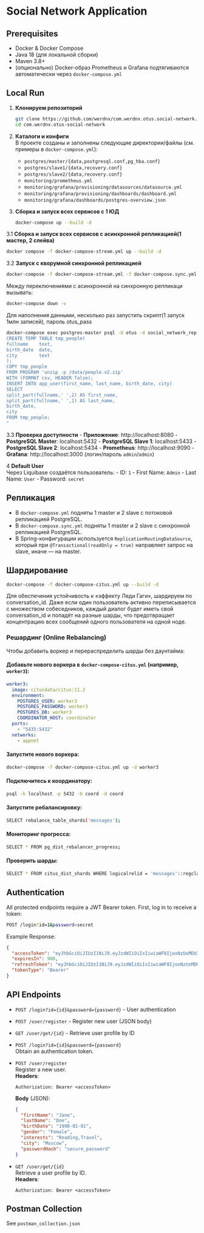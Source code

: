 # Social Network Application

## Prerequisites

- Docker & Docker Compose
- Java 18 (для локальной сборки)
- Maven 3.8+
- (опционально) Docker-образ Prometheus и Grafana подтягиваются автоматически через `docker-compose.yml`

## Local Run

1. **Клонируем репозиторий**
   ```bash
   git clone https://github.com/werdnx/com.werdnx.otus.social-network.git
   cd com.werdnx.otus-social-network
   ```

2. **Каталоги и конфиги**  
   В проекте созданы и заполнены следующие директории/файлы (см. примеры в `docker-compose.yml`):
    - `postgres/master/{data,postgresql.conf,pg_hba.conf}`
    - `postgres/slave1/{data,recovery.conf}`
    - `postgres/slave2/{data,recovery.conf}`
    - `monitoring/prometheus.yml`
    - `monitoring/grafana/provisioning/datasources/datasource.yml`
    - `monitoring/grafana/provisioning/dashboards/dashboard.yml`
    - `monitoring/grafana/dashboards/postgres-overview.json`

3. **Сборка и запуск всех сервисов с 1 ЮД**
   ```bash
   docker-compose up --build -d
   ```
3.1 **Сборка и запуск всех сервисов с асинхронной репликацией(1 мастер, 2 слейва)**
   ```bash
   docker compose -f docker-compose-stream.yml up --build -d
   ```   
3.2 **Запуск с кворумной синхронной репликацией**
   ```bash
   docker-compose -f docker-compose-stream.yml -f docker-compose.sync.yml up -d
   ```
Между переключениями с асинхронной на синхронную репликаци вызывать:
   ```bash
docker-compose down -v
   ```
Для наполнения данными, несколько раз запустить скрипт(1 запуск 1млн записей), пароль otus_pass
   ```bash
docker-compose exec postgres-master psql -U otus -d social_network_rep -c "
CREATE TEMP TABLE tmp_people(
fullname    text,
birth_date  date,
city        text
);
COPY tmp_people
FROM PROGRAM 'unzip -p /data/people.v2.zip'
WITH (FORMAT csv, HEADER false);
INSERT INTO app_user(first_name, last_name, birth_date, city)
SELECT
split_part(fullname,' ',2) AS first_name,
split_part(fullname,' ',1) AS last_name,
birth_date,
city
FROM tmp_people;
"
   ```

3.3 **Проверка доступности**
    - **Приложение**: http://localhost:8080
    - **PostgreSQL Master**: localhost:5432
    - **PostgreSQL Slave 1**: localhost:5433
    - **PostgreSQL Slave 2**: localhost:5434
    - **Prometheus**: http://localhost:9090
    - **Grafana**: http://localhost:3000  (логин/пароль `admin`/`admin`)

4 **Default User**  
   Через Liquibase создаётся пользователь:
    - ID: `1`
    - First Name: `Admin`
    - Last Name: `User`
    - Password: `secret`

## Репликация

- В `docker-compose.yml` подняты 1 master и 2 slave с потоковой репликацией PostgreSQL.
- В `docker-compose.sync.yml` подняты 1 master и 2 slave с синхронной репликацией PostgreSQL.
- В Spring-конфигурации используется `ReplicationRoutingDataSource`, который при `@Transactional(readOnly = true)` направляет запрос на slave, иначе — на master.

## Шардирование
   ```bash
   docker-compose -f docker-compose-citus.yml up --build -d
   ```

Для обеспечения устойчивость к «эффекту Леди Гаги», шардируем по conversation_id.
Даже если один пользователь активно переписывается с множеством собеседников, 
каждый диалог будет иметь свой conversation_id и попадёт на разные шарды, что предотвращает концентрацию всех сообщений одного пользователя на одной ноде.
### Решардинг (Online Rebalancing)

Чтобы добавить воркер и перераспределить шарды без даунтайма:

#### Добавьте нового воркера в `docker-compose-citus.yml` (например, `worker3`):
   ```yaml
   worker3:
     image: citusdata/citus:11.2
     environment:
       POSTGRES_USER: worker3
       POSTGRES_PASSWORD: worker3
       POSTGRES_DB: worker3
       COORDINATOR_HOST: coordinator
     ports:
       - "5435:5432"
     networks:
       - appnet
  ```
#### Запустите нового воркера:
   ```bash
docker-compose -f docker-compose-citus.yml up -d worker3
   ```
#### Подключитесь к координатору:
   ```bash
psql -h localhost -p 5432 -U coord -d coord
   ```
#### Запустите ребалансировку:
   ```bash
SELECT rebalance_table_shards('messages');
   ```
#### Мониторинг прогресса:
   ```bash
SELECT * FROM pg_dist_rebalancer_progress;
   ```
#### Проверить шарды:
   ```bash
SELECT * FROM citus_dist_shards WHERE logicalrelid = 'messages'::regclass;
   ```

## Authentication

All protected endpoints require a JWT Bearer token. First, log in to receive a token:

```bash
POST /login?id=1&password=secret
```

Example Response:
```json
{
  "accessToken": "eyJhbGciOiJIUzI1NiJ9.eyJzdWIiOiIxIiwiaWF0IjoxNzUxMDU3NTY3LCJleHAiOjE3NTEwNTg0Njd9.kkdqsyB-pIRRGLDxhxM8mO4d-LaDgqUxdvOUu9qaYF4",
  "expiresIn": 900,
  "refreshToken": "eyJhbGciOiJIUzI1NiJ9.eyJzdWIiOiIxIiwiaWF0IjoxNzUxMDU3NTY3LCJleHAiOjE3NTE2NjIzNjd9.dnUfEgpIzlUr3dc9yNJzeOsXkN7-BMmsXP3RmferrHw",
  "tokenType": "Bearer"
}
```

## API Endpoints

- `POST /login?id={id}&password={password}` - User authentication
- `POST /user/register` - Register new user (JSON body)
- `GET /user/get/{id}` - Retrieve user profile by ID
- `POST /login?id={id}&password={password}`  
  Obtain an authentication token.

- `POST /user/register`  
  Register a new user.  
  **Headers**:
  ```
  Authorization: Bearer <accessToken>
  ```  
  **Body** (JSON):
  ```json
  {
    "firstName": "Jane",
    "lastName": "Doe",
    "birthDate": "1990-01-01",
    "gender": "Female",
    "interests": "Reading,Travel",
    "city": "Moscow",
    "passwordHash": "secure_password"
  }
  ```

- `GET /user/get/{id}`  
  Retrieve a user profile by ID.  
  **Headers**:
  ```
  Authorization: Bearer <accessToken>
  ```

## Postman Collection

See `postman_collection.json`
